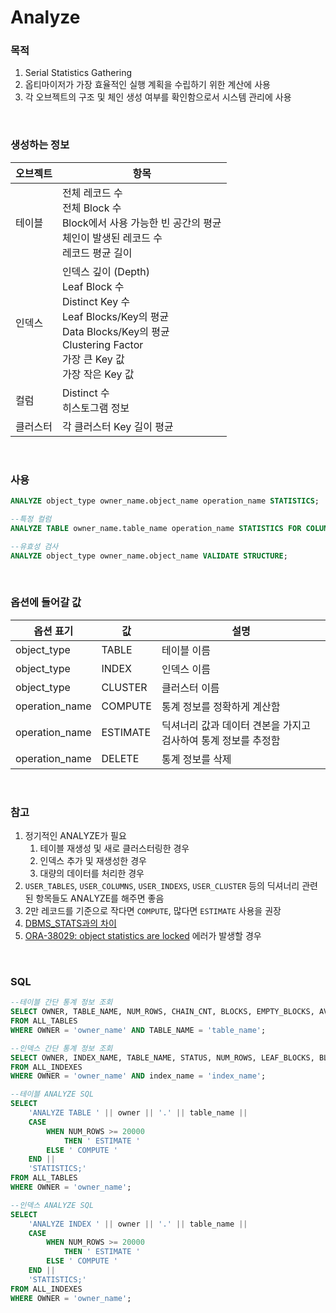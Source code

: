Analyze
===

### 목적
1. Serial Statistics Gathering
1. 옵티마이저가 가장 효율적인 실행 계획을 수립하기 위한 계산에 사용
1. 각 오브젝트의 구조 및 체인 생성 여부를 확인함으로서 시스템 관리에 사용

<br>

### 생성하는 정보
|오브젝트|항목|
|-|-|
|테이블|전체 레코드 수<br>전체 Block 수<br>Block에서 사용 가능한 빈 공간의 평균<br>체인이 발생된 레코드 수<br>레코드 평균 길이|
|인덱스|인덱스 깊이 (Depth)<br>Leaf Block 수<br>Distinct Key 수<br>Leaf Blocks/Key의 평균<br>Data Blocks/Key의 평균<br>Clustering Factor<br>가장 큰 Key 값<br>가장 작은 Key 값|
|컬럼|Distinct 수<br>히스토그램 정보|
|클러스터|각 클러스터 Key 길이 평균|

<br>

### 사용
```sql
ANALYZE object_type owner_name.object_name operation_name STATISTICS;

--특정 컬럼
ANALYZE TABLE owner_name.table_name operation_name STATISTICS FOR COLUMNS column_name;

--유효성 검사
ANALYZE object_type owner_name.object_name VALIDATE STRUCTURE;
```

<br>

### 옵션에 들어갈 값
|옵션 표기|값|설명|
|-|-|-|
|object_type|TABLE|테이블 이름|
|object_type|INDEX|인덱스 이름|
|object_type|CLUSTER|클러스터 이름|
|operation_name|COMPUTE|통계 정보를 정확하게 계산함|
|operation_name|ESTIMATE|딕셔너리 값과 데이터 견본을 가지고 검사하여 통계 정보를 추정함|
|operation_name|DELETE|통계 정보를 삭제|

<br>

### 참고
1. 정기적인 ANALYZE가 필요
    1. 테이블 재생성 및 새로 클러스터링한 경우
    1. 인덱스 추가 및 재생성한 경우
    1. 대량의 데이터를 처리한 경우
1. `USER_TABLES`, `USER_COLUMNS`, `USER_INDEXS`, `USER_CLUSTER` 등의 딕셔너리 관련된 항목들도 ANALYZE를 해주면 좋음
1. 2만 레코드를 기준으로 작다면 `COMPUTE`, 많다면 `ESTIMATE` 사용을 권장
1. [DBMS_STATS과의 차이](./Analyze_DBMS_STAT.md)
1. [ORA-38029: object statistics are locked](../Error/38029.md) 에러가 발생할 경우

<br>

### SQL
```sql
--테이블 간단 통계 정보 조회
SELECT OWNER, TABLE_NAME, NUM_ROWS, CHAIN_CNT, BLOCKS, EMPTY_BLOCKS, AVG_SPACE, AVG_ROW_LEN 
FROM ALL_TABLES
WHERE OWNER = 'owner_name' AND TABLE_NAME = 'table_name';

--인덱스 간단 통계 정보 조회
SELECT OWNER, INDEX_NAME, TABLE_NAME, STATUS, NUM_ROWS, LEAF_BLOCKS, BLEVEL
FROM ALL_INDEXES
WHERE OWNER = 'owner_name' AND index_name = 'index_name';

--테이블 ANALYZE SQL
SELECT
    'ANALYZE TABLE ' || owner || '.' || table_name ||
    CASE
        WHEN NUM_ROWS >= 20000
            THEN ' ESTIMATE '
        ELSE ' COMPUTE '
    END ||
    'STATISTICS;'
FROM ALL_TABLES
WHERE OWNER = 'owner_name';

--인덱스 ANALYZE SQL
SELECT
    'ANALYZE INDEX ' || owner || '.' || table_name ||
    CASE
        WHEN NUM_ROWS >= 20000
            THEN ' ESTIMATE '
        ELSE ' COMPUTE '
    END ||
    'STATISTICS;'
FROM ALL_INDEXES
WHERE OWNER = 'owner_name';
```

<br>
